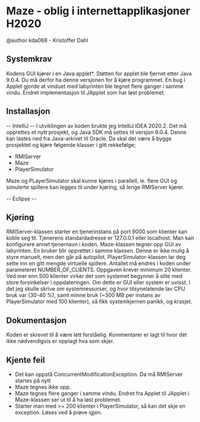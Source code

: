 # Maze - oblig i internettapplikasjoner H2020
@author kda068 - Kristoffer Dahl

## Systemkrav
Kodens GUI kjører i en Java applet*. Støtten for applet ble fjernet etter Java 9.0.4. Du må derfor ha denne
 versjonen for å kjøre programmet.
En bug i Applet gjorde at vinduet med labyrinten ble tegnet flere ganger i samme vindu. 
Endret implementasjon til JApplet som har løst problemet.
 
## Installasjon
-- IntelliJ --
I utviklingen av koden brukte jeg IntelliJ IDEA 2020.2. Det må opprettes et nytt prosjekt, og Java SDK må settes
til versjon 9.0.4. Denne kan lastes ned fra Java-arkivet til Oracle.
Da skal det være å bygge prosjektet og kjøre følgende klasser i gitt rekkefølge;
 - RMIServer
 - Maze
 - PlayerSimulator

Maze og PLayerSimulator skal kunne kjøres i parallell, ie. flere GUI og simulerte spillere kan legges til under kjøring,
så lenge RMIServer kjører.

-- Eclipse --
 
## Kjøring
RMIServer-klassen starter en tjenerinstans på port 9000 som klienter kan koble seg til. Tjenerens standardadresse
er 127.0.0.1 eller localhost. Man kan konfigurere annet tjenernavn i koden.
Maze-klassen tegner opp GUI av labyrinten. En bruker blir opprettet i samme klassen. Denne er ikke mulig å styre
manuelt, men den går på autopilot.
PlayerSimulator-klassen lar deg sette inn en gitt mengde virtuelle spillere. Antallet må endres i koden under parameteret
NUMBER_OF_CLIENTS. Oppgaven krever minimum 20 klienter. Ved mer enn 500 klienter virker det som systemet begynner
 å slite med store forsinkelser i oppdateringen. Om dette er GUI eller system er uvisst.
I det jeg skulle skrive om systemressurser, og hvor tilsynelatende lav CPU bruk var (30-40 %), samt minne bruk (~300 MB per 
 instans av PlayerSimulator med 100 klienter), så fikk systemkjernen panikk, og krasjet.
 
## Dokumentasjon
Koden er skrevet til å være lett forståelig. Kommentarer er lagt til hvor det ikke nødvendigvis er opplagt hva som skjer.

## Kjente feil
 - Det kan oppstå ConcurrentModificationException. Da må RMIServer startes på nytt
 - Maze tegnes ikke opp.
 - Maze tegnes flere ganger i samme vindu. Endret fra Applet til JApplet i Maze-klassen ser ut til å ha løst problemet.
 - Starter man med >= 200 klienter i PlayerSimulator, så kan det skje en exception. Løses ved å prøve igjen.
 